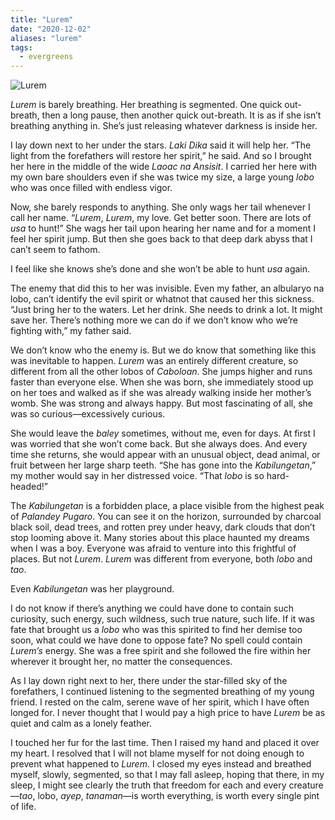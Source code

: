```yaml
---
title: "Lurem"
date: "2020-12-02"
aliases: "lurem"
tags:
  - evergreens
---
```

![Lurem](Lurem.jpg)

_Lurem_ is barely breathing. Her breathing is segmented. One quick out-breath, then a long pause, then another quick out-breath. It is as if she isn’t breathing anything in. She’s just releasing whatever darkness is inside her.

I lay down next to her under the stars. _Laki Dika_ said it will help her. “The light from the forefathers will restore her spirit,” he said. And so I brought her here in the middle of the wide _Laoac na Ansisit_. I carried her here with my own bare shoulders even if she was twice my size, a large young _lobo_ who was once filled with endless vigor.

Now, she barely responds to anything. She only wags her tail whenever I call her name. “_Lurem_, _Lurem_, my love. Get better soon. There are lots of _usa_ to hunt!” She wags her tail upon hearing her name and for a moment I feel her spirit jump. But then she goes back to that deep dark abyss that I can’t seem to fathom.

I feel like she knows she’s done and she won’t be able to hunt _usa_ again.

The enemy that did this to her was invisible. Even my father, an albularyo na lobo, can’t identify the evil spirit or whatnot that caused her this sickness. “Just bring her to the waters. Let her drink. She needs to drink a lot. It might save her. There’s nothing more we can do if we don’t know who we’re fighting with,” my father said.

We don’t know who the enemy is. But we do know that something like this was inevitable to happen. _Lurem_ was an entirely different creature, so different from all the other lobos of _Caboloan_. She jumps higher and runs faster than everyone else. When she was born, she immediately stood up on her toes and walked as if she was already walking inside her mother’s womb. She was strong and always happy. But most fascinating of all, she was so curious—excessively curious.

She would leave the _baley_ sometimes, without me, even for days. At first I was worried that she won’t come back. But she always does. And every time she returns, she would appear with an unusual object, dead animal, or fruit between her large sharp teeth. “She has gone into the _Kabilungetan_,” my mother would say in her distressed voice. “That _lobo_ is so hard-headed!”

The _Kabilungetan_ is a forbidden place, a place visible from the highest peak of _Palandey Pugaro_. You can see it on the horizon, surrounded by charcoal black soil, dead trees, and rotten prey under heavy, dark clouds that don’t stop looming above it. Many stories about this place haunted my dreams when I was a boy. Everyone was afraid to venture into this frightful of places. But not _Lurem_. _Lurem_ was different from everyone, both _lobo_ and _tao_.

Even _Kabilungetan_ was her playground.

I do not know if there’s anything we could have done to contain such curiosity, such energy, such wildness, such true nature, such life. If it was fate that brought us a _lobo_ who was this spirited to find her demise too soon, what could we have done to oppose fate? No spell could contain _Lurem’s_ energy. She was a free spirit and she followed the fire within her wherever it brought her, no matter the consequences.

As I lay down right next to her, there under the star-filled sky of the forefathers, I continued listening to the segmented breathing of my young friend. I rested on the calm, serene wave of her spirit, which I have often longed for. I never thought that I would pay a high price to have _Lurem_ be as quiet and calm as a lonely feather.

I touched her fur for the last time. Then I raised my hand and placed it over my heart. I resolved that I will not blame myself for not doing enough to prevent what happened to _Lurem_. I closed my eyes instead and breathed myself, slowly, segmented, so that I may fall asleep, hoping that there, in my sleep, I might see clearly the truth that freedom for each and every creature—_tao_, lobo, _ayep_, _tanaman_—is worth everything, is worth every single pint of life.
